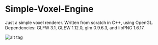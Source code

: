 # Simple-Voxel-Engine
Just a simple voxel renderer.  Written from scratch in C++, using OpenGL.  Dependencies:  GLFW 3.1, GLEW 1.12.0, glm 0.9.6.3, and libPNG 1.6.17.

![alt tag](http://i.imgur.com/wQeOHds.png?1)
